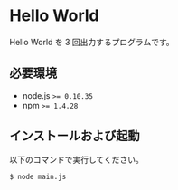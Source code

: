 # Hello World

Hello World を 3 回出力するプログラムです。

## 必要環境

* node.js `>= 0.10.35`
* npm `>= 1.4.28`

## インストールおよび起動

以下のコマンドで実行してください。

```bash
$ node main.js
```
